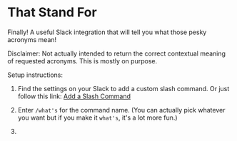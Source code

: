 # That Stand For

Finally! A useful Slack integration that will tell you what those pesky acronyms mean! 

Disclaimer: Not actually intended to return the correct contextual meaning of requested acronyms. This is mostly on purpose.

Setup instructions:

1. Find the settings on your Slack to add a custom slash command. Or just follow this link: [Add a Slash Command](https://my.slack.com/services/new/slash-commands)

2. Enter `/what's` for the command name. (You can actually pick whatever you want but if you make it `what's`, it's a lot more fun.)

3. 
